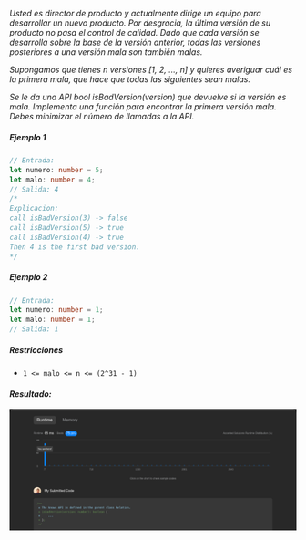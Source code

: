 _Usted es director de producto y actualmente dirige un equipo para desarrollar un nuevo producto. Por desgracia, la última versión de su producto no pasa el control de calidad. Dado que cada versión se desarrolla sobre la base de la versión anterior, todas las versiones posteriores a una versión mala son también malas._

_Supongamos que tienes n versiones [1, 2, ..., n] y quieres averiguar cuál es la primera mala, que hace que todas las siguientes sean malas._

_Se le da una API bool isBadVersion(version) que devuelve si la versión es mala. Implementa una función para encontrar la primera versión mala. Debes minimizar el número de llamadas a la API._

##### Ejemplo 1

```typescript
// Entrada:
let numero: number = 5;
let malo: number = 4;
// Salida: 4
/*
Explicacion:
call isBadVersion(3) -> false
call isBadVersion(5) -> true
call isBadVersion(4) -> true
Then 4 is the first bad version.
*/
```

##### Ejemplo 2

```typescript
// Entrada:
let numero: number = 1;
let malo: number = 1;
// Salida: 1
```

##### Restricciones

- `1 <= malo <= n <= (2^31 - 1)`

#### _Resultado:_

![captura de los test del desafio](https://github.com/jean-carlos-19/leetcode/blob/master/captura/challengue-5-01.png)
